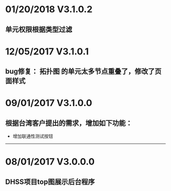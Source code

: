 # 01/20/2018    V3.1.0.2
单元权限根据类型过滤
-----------------------------

# 12/05/2017    V3.1.0.1
bug修复：
拓扑图 的单元太多节点重叠了，修改了页面样式
----------------------------------

# 09/01/2017    V3.1.0.0
## 根据台湾客户提出的需求，增加如下功能：
* 增加联通性测试按钮
---------------------------------

# 08/01/2017    V3.0.0.0
## DHSS项目top图展示后台程序







